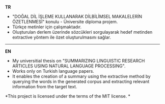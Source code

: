 **TR**
- "DOĞAL DİL İŞLEME KULLANARAK DİLBİLİMSEL MAKALELERİN ÖZETLENMESİ" konulu - Üniversite diploma projem.
- Türkçe metinler için çalışmaktadır.
- Oluşturulan derlem üzerinde sözcükleri sorgulayarak hedef metinden extractive yöntem ile özet oluşturulmasını sağlar.

------------



**EN**
- My universitial thesis on "SUMMARIZING LINGUISTIC RESEARCH ARTICLES USING NATURAL LANGUAGE PROCESSING".
- Works only on Turkish language papers.
- It enables the creation of a summary using the extractive method by querying the words in the generated corpus and extracting relevant information from the target text.



*This project is licensed under the terms of the MIT license.
*
